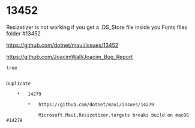 # 13452

Resizetizer is not working if you get a .DS_Store file inside you Fonts files folder #13452

https://github.com/dotnet/maui/issues/13452

https://github.com/JoacimWall/Joacim_Bug_Report


```
tree


Duplicate

    *   14279

        *   https://github.com/dotnet/maui/issues/14279

            Microsoft.Maui.Resizetizer.targets breaks build on macOS #14279
